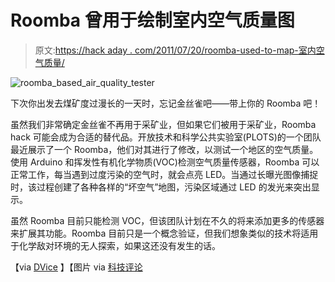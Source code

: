 # Roomba 曾用于绘制室内空气质量图

> 原文:[https://hack aday . com/2011/07/20/roomba-used-to-map-室内空气质量/](https://hackaday.com/2011/07/20/roomba-used-to-map-indoor-air-quality/)

![roomba_based_air_quality_tester](../Images/23ca4bbf14077ac2a07dedf2323f7988.png "roomba_based_air_quality_tester")

下次你出发去煤矿度过漫长的一天时，忘记金丝雀吧——带上你的 Roomba 吧！

虽然我们非常确定金丝雀不再用于采矿业，但如果它们被用于采矿业，Roomba hack 可能会成为合适的替代品。开放技术和科学公共实验室(PLOTS)的一个团队最近展示了一个 Roomba，他们对其进行了修改，以测试一个地区的空气质量。使用 Arduino 和挥发性有机化学物质(VOC)检测空气质量传感器，Roomba 可以正常工作，每当遇到过度污染的空气时，就会点亮 LED。当通过长曝光图像捕捉时，该过程创建了各种各样的“坏空气”地图，污染区域通过 LED 的发光来突出显示。

虽然 Roomba 目前只能检测 VOC，但该团队计划在不久的将来添加更多的传感器来扩展其功能。Roomba 目前只是一个概念验证，但我们想象类似的技术将适用于化学敌对环境的无人探索，如果这还没有发生的话。

【via [DVice](http://dvice.com/archives/2011/07/modified-roomba.php) 】【图片 via [科技评论](http://www.technologyreview.com/computing/38059/page1/#photo)